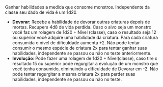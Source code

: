 Ganhar habilidades a medida que consome monstros. Independente da classe seu dado de vida é um 1d20.
- **Devorar**: Recebe a habilidade de devorar outras criaturas depois de mortas. Recupera 4d8 de vida perdida. Caso o alvo seja um monstro você faz um rolagem de 1d20 + Nível (classe), caso o resultado seja 12 ou superior você adquire uma habilidade da criatura. Para cada criatura consumida o nível de dificuldade aumenta +2. Não pode tentar consumir o mesmo espécie de criatura 2x para tentar ganhar suas habilidades, independente se passou ou não no teste anteriormente.
- **Involução**: Pode fazer uma rolagem de 1d20 + Nível(classe), caso tire o resultado 15 ou superior pode regurgitar a evolução de um monstro que você tenha consumido, diminuindo a dificuldade de Devorar em -2. Não pode tentar regurgitar a mesma criatura 2x para perder suas habilidades, independente se passou ou não no teste.